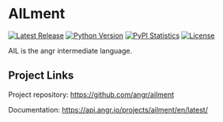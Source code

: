 # AILment
[![Latest Release](https://img.shields.io/pypi/v/ailment.svg)](https://pypi.python.org/pypi/ailment/)
[![Python Version](https://img.shields.io/pypi/pyversions/ailment)](https://pypi.python.org/pypi/ailment/)
[![PyPI Statistics](https://img.shields.io/pypi/dm/ailment.svg)](https://pypistats.org/packages/ailment)
[![License](https://img.shields.io/github/license/angr/ailment.svg)](https://github.com/angr/ailment/blob/master/LICENSE)

AIL is the angr intermediate language.

## Project Links
Project repository: https://github.com/angr/ailment

Documentation: https://api.angr.io/projects/ailment/en/latest/
